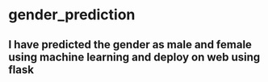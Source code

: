 # gender_prediction
## I have predicted the gender as male and female using machine learning and deploy on web using flask
